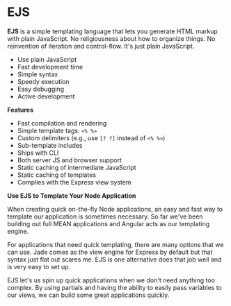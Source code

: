 # EJS
**EJS** is a simple templating language that lets you generate HTML markup with plain JavaScript. No religiousness about how to organize things. No reinvention of iteration and control-flow. It's just plain JavaScript.
- Use plain JavaScript
- Fast development time
- Simple syntax
- Speedy execution
- Easy debugging
- Active development

**Features**
- Fast compilation and rendering
- Simple template tags: ```<% %>```
- Custom delimiters (e.g., use ```[? ?]``` instead of ```<% %>```)
- Sub-template includes
- Ships with CLI
- Both server JS and browser support
- Static caching of intermediate JavaScript
- Static caching of templates
- Complies with the Express view system

**Use EJS to Template Your Node Application**

When creating quick on-the-fly Node applications, an easy and fast way to template our application is sometimes necessary. So far we've been building out full MEAN applications and Angular acts as our templating engine.

For applications that need quick templating, there are many options that we can use. Jade comes as the view engine for Express by default but that syntax just flat out scares me. EJS is one alternative does that job well and is very easy to set up. 

EJS let's us spin up quick applications when we don't need anything too complex. By using partials and having the ability to easily pass variables to our views, we can build some great applications quickly.